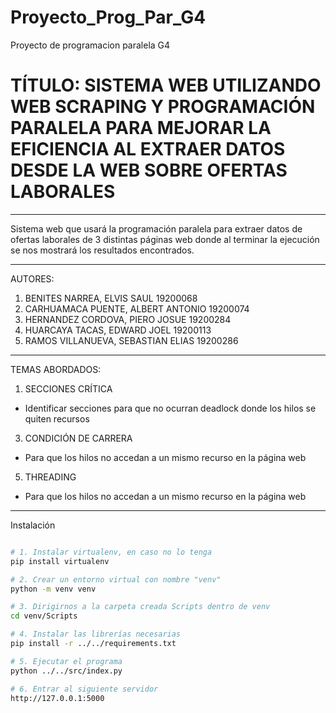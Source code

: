 # Proyecto_Prog_Par_G4

Proyecto de programacion paralela G4

# TÍTULO: SISTEMA WEB UTILIZANDO WEB SCRAPING Y PROGRAMACIÓN PARALELA PARA MEJORAR LA EFICIENCIA AL EXTRAER DATOS DESDE LA WEB SOBRE OFERTAS LABORALES

---

Sistema web que usará la programación paralela para extraer datos de ofertas laborales de 3 distintas páginas web donde al terminar la ejecución se nos mostrará los resultados encontrados.

---

AUTORES:

1. BENITES NARREA, ELVIS SAUL 19200068
2. CARHUAMACA PUENTE, ALBERT ANTONIO 19200074
3. HERNANDEZ CORDOVA, PIERO JOSUE 19200284
4. HUARCAYA TACAS, EDWARD JOEL 19200113
5. RAMOS VILLANUEVA, SEBASTIAN ELIAS 19200286

---

TEMAS ABORDADOS:

1. SECCIONES CRÍTICA

-  Identificar secciones para que no ocurran deadlock donde los hilos se quiten recursos

3. CONDICIÓN DE CARRERA

-  Para que los hilos no accedan a un mismo recurso en la página web

5. THREADING

-  Para que los hilos no accedan a un mismo recurso en la página web

---

Instalación

```bash

# 1. Instalar virtualenv, en caso no lo tenga
pip install virtualenv

# 2. Crear un entorno virtual con nombre "venv"
python -m venv venv

# 3. Dirigirnos a la carpeta creada Scripts dentro de venv
cd venv/Scripts

# 4. Instalar las librerías necesarias
pip install -r ../../requirements.txt

# 5. Ejecutar el programa
python ../../src/index.py

# 6. Entrar al siguiente servidor
http://127.0.0.1:5000

```
